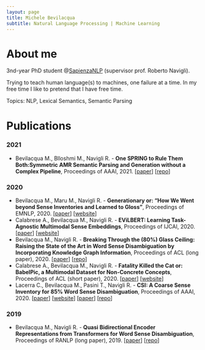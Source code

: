 ```yaml
---
layout: page
title: Michele Bevilacqua 
subtitle: Natural Language Processing | Machine Learning
---
```


# About me

3nd-year PhD student @[SapienzaNLP](http://nlp.uniroma1.it) (supervisor prof. Roberto Navigli). 

Trying to teach human language(s) to machines, one failure at a time. 
In my free time I like to pretend that I have free time.

Topics: NLP, Lexical Semantics, Semantic Parsing

# Publications

### 2021
- Bevilacqua M., Blloshmi M., Navigli R. - **One SPRING to Rule Them Both:Symmetric AMR Semantic Parsing and Generation without a Complex Pipeline**, Proceedings of AAAI, 2021. [[paper](https://github.com/SapienzaNLP/spring/raw/main/docs/preprint.pdf)] [[repo](https://github.com/SapienzaNLP/spring)]

### 2020
- Bevilacqua M., Maru M., Navigli R. - **Generationary or: “How We Went beyond Sense Inventories and Learned to Gloss”**, Proceedings of EMNLP, 2020. [[paper](https://sapienzanlp.github.io/generationary-web/res/EMNLP2020-Generationary.pdf)] [[website](http://generationary.org/)]
- Calabrese A., Bevilacqua M., Navigli R. - **EViLBERT: Learning Task-Agnostic Multimodal Sense Embeddings**, Proceedings of IJCAI, 2020. [[paper](https://www.ijcai.org/Proceedings/2020/67)] [[website](https://babelpic.org/)]
- Bevilacqua M., Navigli R. - **Breaking Through the (80%) Glass Ceiling: Raising the State of the Art in Word Sense Disambiguation by Incorporating Knowledge Graph Information**, Proceedings of ACL (long paper), 2020. [[paper](https://www.aclweb.org/anthology/2020.acl-main.255/)] [[repo](https://github.com/SapienzaNLP/ewiser)]
- Calabrese A., Bevilacqua M., Navigli R. - **Fatality Killed the Cat or: BabelPic, a Multimodal Dataset for Non-Concrete Concepts**, Proceedings of ACL (short paper), 2020. [[paper](https://www.aclweb.org/anthology/2020.acl-main.425/)] [[website](https://babelpic.org/)] 
- Lacerra C., Bevilacqua M., Pasini T., Navigli R. -  **CSI: A Coarse Sense Inventory for 85% Word Sense Disambiguation**, Proceedings of AAAI, 2020. [[paper](https://aiide.org/ojs/index.php/AAAI/article/view/6324)] [[website](https://sapienzanlp.github.io/csi/)] [[paper](https://www.aclweb.org/anthology/2020.acl-main.425/)] [[repo](https://github.com/SapienzaNLP/csi_code)]

### 2019
- Bevilacqua M., Navigli R. - **Quasi Bidirectional Encoder Representations from Transformers for Word Sense Disambiguation**, Proceedings of RANLP (long paper), 2019. [[paper](https://www.aclweb.org/anthology/R19-1015/)] [[repo](https://github.com/mbevila/qbert)]
